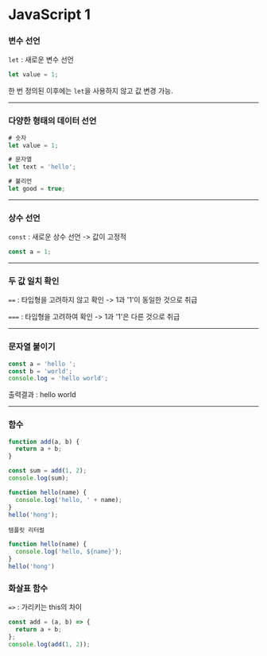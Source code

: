# JavaScript 1

### 변수 선언

`let` : 새로운 변수 선언

```javascript
let value = 1;
```

한 번 정의된 이후에는 `let`을 사용하지 않고 값 변경 가능.

---

### 다양한 형태의 데이터 선언
```javascript
# 숫자
let value = 1;

# 문자열
let text = 'hello';

# 불리언
let good = true;
```
---


### 상수 선언

`const` : 새로운 상수 선언 -> 값이 고정적

```javascript
const a = 1;
```
---

### 두 값 일치 확인
`==` : 타입형을 고려하지 않고 확인 -> 1과 '1'이 동일한 것으로 취급

`===` : 타입형을 고려하여 확인 -> 1과 '1'은 다른 것으로 취급


---

### 문자열 붙이기
```javascript
const a = 'hello ';
const b = 'world';
console.log = 'hello world';
```
출력결과 : hello world

---

### 함수

```javascript
function add(a, b) {
  return a + b;
}

const sum = add(1, 2);
console.log(sum);
```

```javascript
function hello(name) {
  console.log('hello, ' + name);
}
hello('hong');
```

`템플릿 리터럴`
```javascript
function hello(name) {
  console.log('hello, ${name}');
}
hello('hong')
```

### 화살표 함수
`=>` : 가리키는 this의 차이
```javascript
const add = (a, b) => {
  return a + b;
};
console.log(add(1, 2));
```






















